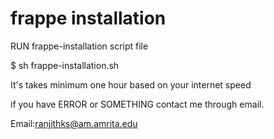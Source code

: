 # frappe installation
RUN frappe-installation script file 

$ sh frappe-installation.sh

It's takes minimum one hour based on your internet speed

if you have ERROR or SOMETHING contact me through email.

Email:ranjithks@am.amrita.edu
